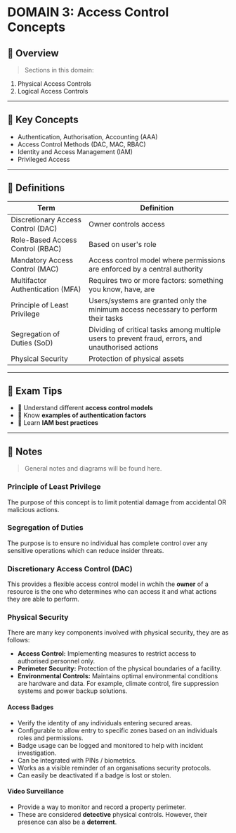 # DOMAIN 3: Access Control Concepts

## 📖 Overview
> Sections in this domain:

1. Physical Access Controls
2. Logical Access Controls

---

## 🔑 Key Concepts

- Authentication, Authorisation, Accounting (AAA)
- Access Control Methods (DAC, MAC, RBAC)
- Identity and Access Management (IAM)
- Privileged Access

---

## 📌 Definitions

| Term | Definition |
|------|------------|
| Discretionary Access Control (DAC) | Owner controls access |
| Role-Based Access Control (RBAC) | Based on user's role |
| Mandatory Access Control (MAC) | Access control model where permissions are enforced by a central authority |
| Multifactor Authentication (MFA) | Requires two or more factors: something you know, have, are |
| Principle of Least Privilege | Users/systems are granted only the minimum access necessary to perform their tasks |
| Segregation of Duties (SoD) | Dividing of critical tasks among multiple users to prevent fraud, errors, and unauthorised actions |
| Physical Security | Protection of physical assets |

---

## 🧠 Exam Tips

- 🔸 Understand different **access control models**
- 🔸 Know **examples of authentication factors**
- 🔸 Learn **IAM best practices**

---

## 📝 Notes
> General notes and diagrams will be found here.

### Principle of Least Privilege

The purpose of this concept is to limit potential damage from accidental OR malicious actions.

### Segregation of Duties

The purpose is to ensure no individual has complete control over any sensitive operations which can reduce insider threats.

### Discretionary Access Control (DAC)

This provides a flexible access control model in wchih the **owner** of a resource is the one who determines who can access it and what actions they are able to perform.

### Physical Security

There are many key components involved with physical security, they are as follows:

- **Access Control:** Implementing measures to restrict access to authorised personnel only.
- **Perimeter Security:** Protection of the physical boundaries of a facility.
- **Environmental Controls:** Maintains optimal environmental conditions are hardware and data. For example, climate control, fire suppression systems and power backup solutions.

#### Access Badges

- Verify the identity of any individuals entering secured areas.
- Configurable to allow entry to specific zones based on an individuals roles and permissions.
- Badge usage can be logged and monitored to help with incident investigation.
- Can be integrated with PINs / biometrics.
- Works as a visible reminder of an organisations security protocols.
- Can easily be deactivated if a badge is lost or stolen.

#### Video Surveillance

- Provide a way to monitor and record a property perimeter.
- These are considered **detective** physical controls. However, their presence can also be a **deterrent**.
